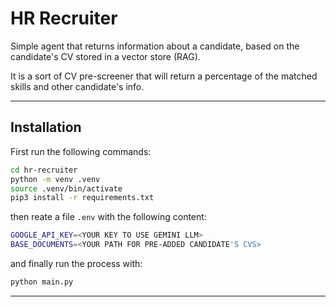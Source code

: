 # HR Recruiter

Simple agent that returns information about a candidate, based on the candidate's CV stored in a vector store (RAG).

It is a sort of CV pre-screener that will return a percentage of the matched skills and other candidate's info.

---

## Installation

First run the following commands:

```bash
cd hr-recruiter
python -m venv .venv
source .venv/bin/activate
pip3 install -r requirements.txt
```

then reate a file `.env` with the following content:

```bash
GOOGLE_API_KEY=<YOUR KEY TO USE GEMINI LLM>
BASE_DOCUMENTS=<YOUR PATH FOR PRE-ADDED CANDIDATE'S CVS>
```

and finally run the process with:

```bash
python main.py
```
---
